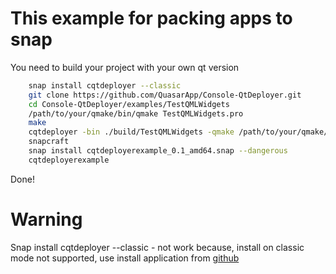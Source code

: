 # This example for packing apps to snap 
 You need to build your project with your own qt version

```bash
    snap install cqtdeployer --classic
    git clone https://github.com/QuasarApp/Console-QtDeployer.git
    cd Console-QtDeployer/examples/TestQMLWidgets
    /path/to/your/qmake/bin/qmake TestQMLWidgets.pro
    make 
    cqtdeployer -bin ./build/TestQMLWidgets -qmake /path/to/your/qmake/bin/qmake -qmlDir ./ -targetDir ./distro
    snapcraft
    snap install cqtdeployerexample_0.1_amd64.snap --dangerous
    cqtdeployerexample
``` 
Done!


# Warning 
Snap install cqtdeployer --classic - not work because, install on classic mode not supported, use install application from [github](https://github.com/QuasarApp/Console-QtDeployer/releases)
